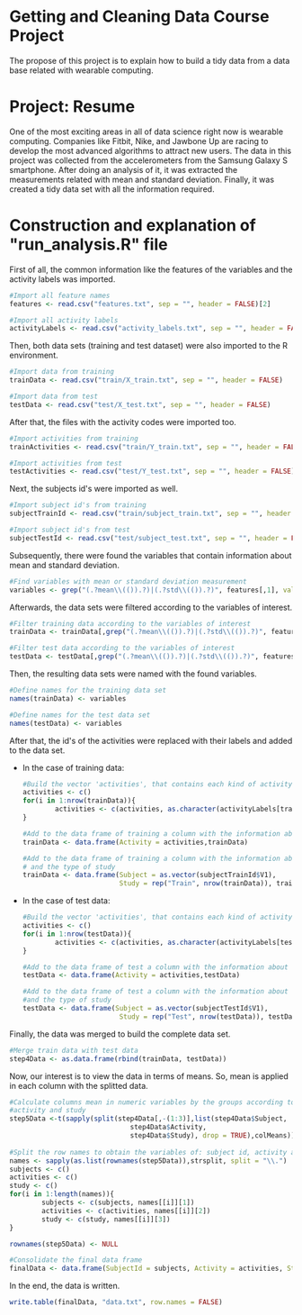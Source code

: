 # Getting and Cleaning Data Course Project
The propose of this project is to explain how to build a tidy data from a data base related with wearable computing.
# Project: Resume
One of the most exciting areas in all of data science right now is wearable computing.
Companies like Fitbit, Nike, and Jawbone Up are racing to develop the most advanced algorithms to attract new users.
The data in this project was collected  from the accelerometers from the Samsung Galaxy S smartphone. After doing an
analysis of it, it was extracted the measurements related with mean and standard deviation. Finally, it was created a
tidy data set with all the information required.

# Construction and explanation of "run_analysis.R" file

First of all, the common information like the features of the variables and the activity labels was imported.

```R
#Import all feature names
features <- read.csv("features.txt", sep = "", header = FALSE)[2]

#Import all activity labels
activityLabels <- read.csv("activity_labels.txt", sep = "", header = FALSE)[2]
```
Then, both data sets (training and test dataset) were also imported to the R environment.

```R
#Import data from training
trainData <- read.csv("train/X_train.txt", sep = "", header = FALSE) 

#Import data from test
testData <- read.csv("test/X_test.txt", sep = "", header = FALSE) 

```
After that, the files with the activity codes were imported too.

```R
#Import activities from training
trainActivities <- read.csv("train/Y_train.txt", sep = "", header = FALSE)

#Import activities from test
testActivities <- read.csv("test/Y_test.txt", sep = "", header = FALSE)
```

Next, the subjects id's were imported as well.

```R
#Import subject id's from training
subjectTrainId <- read.csv("train/subject_train.txt", sep = "", header = FALSE)

#Import subject id's from test
subjectTestId <- read.csv("test/subject_test.txt", sep = "", header = FALSE)
```

Subsequently, there were found the variables that contain information about mean and standard deviation.

```R
#Find variables with mean or standard deviation measurement
variables <- grep("(.?mean\\(()).?)|(.?std\\(()).?)", features[,1], value = TRUE)
```

Afterwards, the data sets were filtered according to the variables of interest.

```R
#Filter training data according to the variables of interest
trainData <- trainData[,grep("(.?mean\\(()).?)|(.?std\\(()).?)", features[,1])]

#Filter test data according to the variables of interest
testData <- testData[,grep("(.?mean\\(()).?)|(.?std\\(()).?)", features[,1])]
```

Then, the resulting data sets were named with the found variables.

```R
#Define names for the training data set
names(trainData) <- variables

#Define names for the test data set
names(testData) <- variables
```

After that, the id's of the activities were replaced with their labels and added to the data set.

- In the case of training data:

	```R
	#Build the vector 'activities', that contains each kind of activity according to encoding in training data
	activities <- c()
	for(i in 1:nrow(trainData)){
			activities <- c(activities, as.character(activityLabels[trainActivities[i,1],1]))    
	}

	#Add to the data frame of training a column with the information about the activity
	trainData <- data.frame(Activity = activities,trainData)

	#Add to the data frame of training a column with the information about the subjects' id
	# and the type of study
	trainData <- data.frame(Subject = as.vector(subjectTrainId$V1), 
							Study = rep("Train", nrow(trainData)), trainData)
	```

- In the case of test data:

	```R
	#Build the vector 'activities', that contains each kind of activity according to encoding in test data
	activities <- c()
	for(i in 1:nrow(testData)){
			activities <- c(activities, as.character(activityLabels[testActivities[i,1],1]))    
	}

	#Add to the data frame of test a column with the information about the activity
	testData <- data.frame(Activity = activities,testData)

	#Add to the data frame of test a column with the information about the subjects' id
	#and the type of study
	testData <- data.frame(Subject = as.vector(subjectTestId$V1), 
							Study = rep("Test", nrow(testData)), testData)
	```


Finally, the data was merged to build the complete data set.

```R
#Merge train data with test data
step4Data <- as.data.frame(rbind(trainData, testData))
```

Now, our interest is to view the data in terms of means. So, mean is applied in each column with the splitted data.

```R
#Calculate columns mean in numeric variables by the groups according to: subject id,
#activity and study
step5Data <-t(sapply(split(step4Data[,-(1:3)],list(step4Data$Subject,
                              step4Data$Activity,
                              step4Data$Study), drop = TRUE),colMeans))
							  
#Split the row names to obtain the variables of: subject id, activity and type of study
names <- sapply(as.list(rownames(step5Data)),strsplit, split = "\\.")
subjects <- c()
activities <- c()
study <- c()
for(i in 1:length(names)){
        subjects <- c(subjects, names[[i]][1])
        activities <- c(activities, names[[i]][2])
        study <- c(study, names[[i]][3])
}

rownames(step5Data) <- NULL

#Consolidate the final data frame
finalData <- data.frame(SubjectId = subjects, Activity = activities, Study = study, step5Data)
```

In the end, the data is written.

```R
write.table(finalData, "data.txt", row.names = FALSE)
```


						